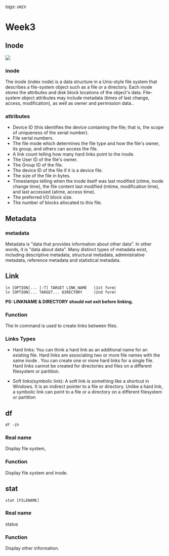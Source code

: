 ###### tags: `UNIX`

# Week3

## Inode
![](https://i.imgur.com/wExJQSL.jpg)
### inode
The inode (index node) is a data structure in a Unix-style file system that describes a file-system object such as a file or a directory. Each inode stores the attributes and disk block locations of the object's data. File-system object attributes may include metadata (times of last change, access, modification), as well as owner and permission data..
### attributes
* Device ID (this identifies the device containing the file; that is, the scope of uniqueness of the serial number).
* File serial numbers.
* The file mode which determines the file type and how the file's owner, its group, and others can access the file.
* A link count telling how many hard links point to the inode.
* The User ID of the file's owner.
* The Group ID of the file.
* The device ID of the file if it is a device file.
* The size of the file in bytes.
* Timestamps telling when the inode itself was last modified (ctime, inode change time), the file content last modified (mtime, modification time), and last accessed (atime, access time).
* The preferred I/O block size.
* The number of blocks allocated to this file.

## Metadata
### metadata
Metadata is "data that provides information about other data". In other words, it is "data about data". Many distinct types of metadata exist, including descriptive metadata, structural metadata, administrative metadata, reference metadata and statistical metadata. 

## Link
```
ln [OPTION]... [-T] TARGET LINK_NAME   (1st form)
ln [OPTION]... TARGET... DIRECTORY     (2nd form)
```
**PS: LINKNAME & DIRECTORY should not exit before linking.**

### Function
The ln command is used to create links between files.

### Links Types
- Hard links: You can think a hard link as an additional name for an existing file. Hard links are associating two or more file names with the same inode . You can create one or more hard links for a single file. Hard links cannot be created for directories and files on a different filesystem or partition.

- Soft links(symbolic link): A soft link is something like a shortcut in Windows. It is an indirect pointer to a file or directory. Unlike a hard link, a symbolic link can point to a file or a directory on a different filesystem or partition


## df
```
df -ih
```
### Real name
Display file system,
### Function
Display file system and inode.



## stat
```
stat [FILENAME]
```

### Real name
status

### Function
Display other information.


